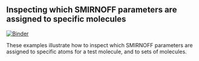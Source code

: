 ## Inspecting which SMIRNOFF parameters are assigned to specific molecules

[![Binder](https://mybinder.org/badge_logo.svg)](https://mybinder.org/v2/gh/openforcefield/openff-toolkit/stable?filepath=examples%2Finspect_assigned_parameters%2Finspect_assigned_parameters.ipynb)

These examples illustrate how to inspect which SMIRNOFF parameters are assigned to specific atoms for a test molecule, and to sets of molecules.
